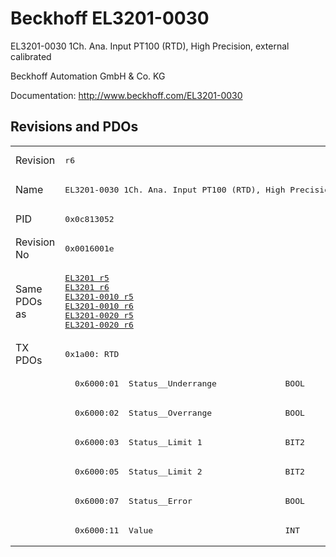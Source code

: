 # Beckhoff EL3201-0030

EL3201-0030 1Ch. Ana. Input PT100 (RTD), High Precision, external calibrated

Beckhoff Automation GmbH & Co. KG

Documentation: <a href="http://www.beckhoff.com/EL3201-0030">http://www.beckhoff.com/EL3201-0030</a>

## Revisions and PDOs
<table>
<tr >
<td class="first">Revision</td>
<td ><pre>r6</pre></td>
</tr>
<tr >
<td class="first">Name</td>
<td ><pre>EL3201-0030 1Ch. Ana. Input PT100 (RTD), High Precision, external calibrated</pre></td>
</tr>
<tr >
<td class="first">PID</td>
<td ><pre>0x0c813052</pre></td>
</tr>
<tr >
<td class="first">Revision No</td>
<td ><pre>0x0016001e</pre></td>
</tr>
<tr >
<td class="first">Same PDOs as</td>
<td ><pre><a href="EL3201">EL3201 r5</a><br/><a href="EL3201">EL3201 r6</a><br/><a href="EL3201-0010">EL3201-0010 r5</a><br/><a href="EL3201-0010">EL3201-0010 r6</a><br/><a href="EL3201-0020">EL3201-0020 r5</a><br/><a href="EL3201-0020">EL3201-0020 r6</a></pre></td>
</tr>
<tr class="txpdo pdosection">
<td class="first" rowspan=7 valign=top>TX PDOs</td>
<td><pre>0x1a00: RTD</pre></td>
<td></td>
</tr>
<tr class="txpdo">
<td class="first"><pre>  0x6000:01  Status__Underrange              BOOL</pre></td>
</tr>
<tr class="txpdo">
<td class="first"><pre>  0x6000:02  Status__Overrange               BOOL</pre></td>
</tr>
<tr class="txpdo">
<td class="first"><pre>  0x6000:03  Status__Limit 1                 BIT2</pre></td>
</tr>
<tr class="txpdo">
<td class="first"><pre>  0x6000:05  Status__Limit 2                 BIT2</pre></td>
</tr>
<tr class="txpdo">
<td class="first"><pre>  0x6000:07  Status__Error                   BOOL</pre></td>
</tr>
<tr class="txpdo">
<td class="first"><pre>  0x6000:11  Value                           INT</pre></td>
</tr>
</table>
